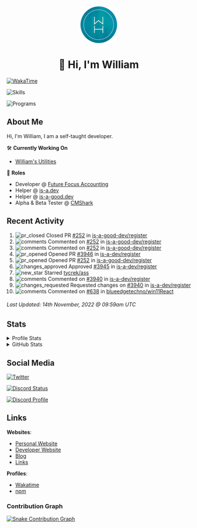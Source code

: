 <p align="center"><a href="https://williamharrison.me"><img src="https://raw.githubusercontent.com/WilliamDavidHarrison/WilliamDavidHarrison/main/assets/logo.png" height="100" width="100"></a></p>

<h1 align="center">👋 Hi, I'm William</h1>

[![WakaTime](https://wakatime.com/badge/user/817e29c1-e1ac-4adc-936b-37bfa447c165.svg?style=for-the-badge)](https://wakatime.com/@wh)

![Skills](https://skillicons.dev/icons?i=html,css,js,nodejs,py,markdown,tailwindcss)

![Programs](https://skillicons.dev/icons?i=vscode,github,githubactions,stackoverflow,cloudflare,netlify,vercel,mongodb,jquery)

<h2>About Me</h2>

Hi, I'm William, I am a self-taught developer.

🛠️ **Currently Working On**
- [William's Utilities](https://github.com/williamsutilities/bot)

💼 **Roles**
- Developer @ [Future Focus Accounting](https://github.com/futurefocusaccounting)
- Helper @ [is-a.dev](https://github.com/is-a-dev/register)
- Helper @ [is-a-good.dev](https://github.com/is-a-good-dev/register)
- Alpha & Beta Tester @ [CMShark](https://github.com/wclarkey/cmshark)

<h2>Recent Activity</h2>

<!--RECENT_ACTIVITY:start-->
1. ![pr_closed](https://cdn.jsdelivr.net/gh/Readme-Workflows/Readme-Icons@main/icons/octicons/PullRequestClosed.svg) Closed PR [#252](https://github.com/is-a-good-dev/register/pull/252) in [is-a-good-dev/register](https://github.com/is-a-good-dev/register)
2. ![comments](https://cdn.jsdelivr.net/gh/Readme-Workflows/Readme-Icons@main/icons/octicons/Comment.svg) Commented on [#252](https://github.com/is-a-good-dev/register/pull/252#issuecomment-1313386347) in [is-a-good-dev/register](https://github.com/is-a-good-dev/register)
3. ![comments](https://cdn.jsdelivr.net/gh/Readme-Workflows/Readme-Icons@main/icons/octicons/Comment.svg) Commented on [#252](https://github.com/is-a-good-dev/register/pull/252#issuecomment-1313360751) in [is-a-good-dev/register](https://github.com/is-a-good-dev/register)
4. ![pr_opened](https://cdn.jsdelivr.net/gh/Readme-Workflows/Readme-Icons@main/icons/octicons/PullRequestOpened.svg) Opened PR [#3946](https://github.com/is-a-dev/register/pull/3946) in [is-a-dev/register](https://github.com/is-a-dev/register)
5. ![pr_opened](https://cdn.jsdelivr.net/gh/Readme-Workflows/Readme-Icons@main/icons/octicons/PullRequestOpened.svg) Opened PR [#252](https://github.com/is-a-good-dev/register/pull/252) in [is-a-good-dev/register](https://github.com/is-a-good-dev/register)
6. ![changes_approved](https://cdn.jsdelivr.net/gh/Readme-Workflows/Readme-Icons@main/icons/octicons/ApprovedChanges.svg) Approved [#3945](https://github.com/is-a-dev/register/pull/3945#pullrequestreview-1178601471) in [is-a-dev/register](https://github.com/is-a-dev/register)
7. ![new_star](https://cdn.jsdelivr.net/gh/Readme-Workflows/Readme-Icons@main/icons/octicons/StarredRepositoryYellow.svg) Starred [tycrek/ass](https://github.com/tycrek/ass)
8. ![comments](https://cdn.jsdelivr.net/gh/Readme-Workflows/Readme-Icons@main/icons/octicons/Comment.svg) Commented on [#3940](https://github.com/is-a-dev/register/pull/3940#discussion_r1020840032) in [is-a-dev/register](https://github.com/is-a-dev/register)
9. ![changes_requested](https://cdn.jsdelivr.net/gh/Readme-Workflows/Readme-Icons@main/icons/octicons/RequestedChanges.svg) Requested changes on [#3940](https://github.com/is-a-dev/register/pull/3940#pullrequestreview-1178187136) in [is-a-dev/register](https://github.com/is-a-dev/register)
10. ![comments](https://cdn.jsdelivr.net/gh/Readme-Workflows/Readme-Icons@main/icons/octicons/Comment.svg) Commented on [#638](https://github.com/blueedgetechno/win11React/issues/638#issuecomment-1312630679) in [blueedgetechno/win11React](https://github.com/blueedgetechno/win11React)
<!--RECENT_ACTIVITY:end-->

<!--RECENT_ACTIVITY:last_update-->
###### Last Updated: 14th November, 2022 @ 09:59am UTC
<!--RECENT_ACTIVITY:last_update_end-->

<h2>Stats</h2>

<details>
<summary>Profile Stats</summary>

<br>

[![Profile Views](https://komarev.com/ghpvc/?username=williamdavidharrison&color=blue&style=for-the-badge)](https://github.com/williamdavidharrison)

</details>

<details>
<summary>GitHub Stats</summary>

<br>

[![GitHub Stats](https://github-readme-stats.api.williamharrison.dev/api?username=williamdavidharrison&theme=algolia&show_icons=true&border_radius=8&count_private=true&include_all_commits=true)](https://github.com/williamdavidharrison)

[![Top Languages](https://github-readme-stats.api.williamharrison.dev/api/top-langs/?username=williamdavidharrison&theme=algolia&layout=compact&border_radius=8)](https://github.com/williamdavidharrison)

[![GitHub Streak](https://wh-github-readme-streak-stats.herokuapp.com/?user=WilliamDavidHarrison&theme=dark)](https://github.com/williamdavidharrison)

</details>

<h2>Social Media</h2>

[![Twitter](https://img.shields.io/twitter/follow/WDHarrison09?color=1DA1F2&logo=twitter&style=for-the-badge)](https://twitter.com/intent/user?screen_name=wdharrison09)

[![Discord Status](https://discord-md-badge.api.williamharrison.dev/api/shield/853158265466257448?theme=discord-inverted)](https://discord.com/users/853158265466257448)

[![Discord Profile](https://lanyard-profile-readme.api.williamharrison.dev/api/853158265466257448)](https://discord.com/users/853158265466257448)

<h2>Links</h2>

**Websites**:
- [Personal Website](https://william.net.au)
- [Developer Website](https://williamharrison.dev)
- [Blog](https://www.williamharrison.blog)
- [Links](https://williamharrison.me)

**Profiles**:
- [Wakatime](https://wakatime.com/@wh)
- [npm](https://www.npmjs.com/~wdharrison09)

### Contribution Graph
[![Snake Contribution Graph](https://github.com/WilliamDavidHarrison/WilliamDavidHarrison/blob/output/github-contribution-grid-snake.svg)](https://github.com/williamdavidharrison)
